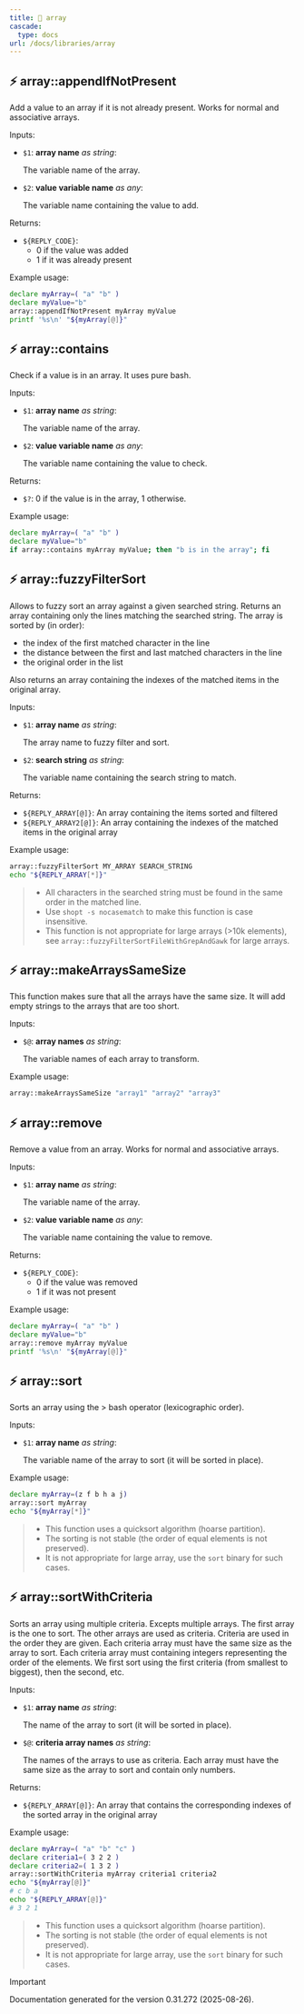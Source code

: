```yaml
---
title: 📂 array
cascade:
  type: docs
url: /docs/libraries/array
---
```


## ⚡ array::appendIfNotPresent

Add a value to an array if it is not already present.
Works for normal and associative arrays.

Inputs:

- `$1`: **array name** _as string_:

  The variable name of the array.

- `$2`: **value variable name** _as any_:

  The variable name containing the value to add.

Returns:

- `${REPLY_CODE}`:
  - 0 if the value was added
  - 1 if it was already present

Example usage:

```bash
declare myArray=( "a" "b" )
declare myValue="b"
array::appendIfNotPresent myArray myValue
printf '%s\n' "${myArray[@]}"
```

## ⚡ array::contains

Check if a value is in an array.
It uses pure bash.

Inputs:

- `$1`: **array name** _as string_:

  The variable name of the array.

- `$2`: **value variable name** _as any_:

  The variable name containing the value to check.

Returns:

- `$?`: 0 if the value is in the array, 1 otherwise.

Example usage:

```bash
declare myArray=( "a" "b" )
declare myValue="b"
if array::contains myArray myValue; then "b is in the array"; fi
```

## ⚡ array::fuzzyFilterSort

Allows to fuzzy sort an array against a given searched string.
Returns an array containing only the lines matching the searched string.
The array is sorted by (in order):

- the index of the first matched character in the line
- the distance between the first and last matched characters in the line
- the original order in the list

Also returns an array containing the indexes of the matched items in the original array.

Inputs:

- `$1`: **array name** _as string_:

  The array name to fuzzy filter and sort.

- `$2`: **search string** _as string_:

  The variable name containing the search string to match.

Returns:

- `${REPLY_ARRAY[@]}`: An array containing the items sorted and filtered
- `${REPLY_ARRAY2[@]}`: An array containing the indexes of the matched items in the original array

Example usage:

```bash
array::fuzzyFilterSort MY_ARRAY SEARCH_STRING
echo "${REPLY_ARRAY[*]}"
```

> - All characters in the searched string must be found in the same order in the matched line.
> - Use `shopt -s nocasematch` to make this function is case insensitive.
> - This function is not appropriate for large arrays (>10k elements), see `array::fuzzyFilterSortFileWithGrepAndGawk` for large arrays.

## ⚡ array::makeArraysSameSize

This function makes sure that all the arrays have the same size.
It will add empty strings to the arrays that are too short.

Inputs:

- `$@`: **array names** _as string_:

  The variable names of each array to transform.

Example usage:

```bash
array::makeArraysSameSize "array1" "array2" "array3"
```

## ⚡ array::remove

Remove a value from an array.
Works for normal and associative arrays.

Inputs:

- `$1`: **array name** _as string_:

  The variable name of the array.

- `$2`: **value variable name** _as any_:

  The variable name containing the value to remove.

Returns:

- `${REPLY_CODE}`:
  - 0 if the value was removed
  - 1 if it was not present

Example usage:

```bash
declare myArray=( "a" "b" )
declare myValue="b"
array::remove myArray myValue
printf '%s\n' "${myArray[@]}"
```

## ⚡ array::sort

Sorts an array using the > bash operator (lexicographic order).

Inputs:

- `$1`: **array name** _as string_:

  The variable name of the array to sort  (it will be sorted in place).

Example usage:

```bash
declare myArray=(z f b h a j)
array::sort myArray
echo "${myArray[*]}"
```

> - This function uses a quicksort algorithm (hoarse partition).
> - The sorting is not stable (the order of equal elements is not preserved).
> - It is not appropriate for large array, use the `sort` binary for such cases.

## ⚡ array::sortWithCriteria

Sorts an array using multiple criteria.
Excepts multiple arrays. The first array is the one to sort.
The other arrays are used as criteria. Criteria are used in the order they are given.
Each criteria array must have the same size as the array to sort.
Each criteria array must containing integers representing the order of the elements.
We first sort using the first criteria (from smallest to biggest), then the second, etc.

Inputs:

- `$1`: **array name** _as string_:

  The name of the array to sort (it will be sorted in place).

- `$@`: **criteria array names** _as string_:

  The names of the arrays to use as criteria.
  Each array must have the same size as the array to sort and contain only numbers.

Returns:

- `${REPLY_ARRAY[@]}`: An array that contains the corresponding indexes of the sorted array in the original array

Example usage:

```bash
declare myArray=( "a" "b" "c" )
declare criteria1=( 3 2 2 )
declare criteria2=( 1 3 2 )
array::sortWithCriteria myArray criteria1 criteria2
echo "${myArray[@]}"
# c b a
echo "${REPLY_ARRAY[@]}"
# 3 2 1
```

> - This function uses a quicksort algorithm (hoarse partition).
> - The sorting is not stable (the order of equal elements is not preserved).
> - It is not appropriate for large array, use the `sort` binary for such cases.

> [!IMPORTANT]
> Documentation generated for the version 0.31.272 (2025-08-26).
